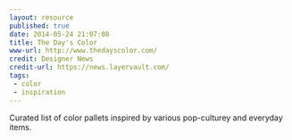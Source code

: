 ```yaml
---
layout: resource
published: true
date: 2014-05-24 21:07:08
title: The Day's Color
www-url: http://www.thedayscolor.com/
credit: Designer News
credit-url: https://news.layervault.com/
tags:
 - color
 - inspiration
---
```


Curated list of color pallets inspired by various pop-culturey and everyday items.